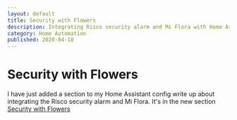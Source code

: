 ```yaml
---
layout: default
title: Security with Flowers
description: Integrating Risco security alarm and Mi Flora with Home Assistant
category: Home Automation
published: 2020-04-18
---
```

# Security with Flowers

I have just added a section to my Home Assistant config write up about integrating the Risco security alarm and Mi Flora.  It's in the new section [Security with Flowers](https://github.com/DrJohnT/HomeAssistantPublicConfig#Security-with-Flowers)